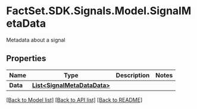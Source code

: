 # FactSet.SDK.Signals.Model.SignalMetaData
Metadata about a signal

## Properties

Name | Type | Description | Notes
------------ | ------------- | ------------- | -------------
**Data** | [**List&lt;SignalMetaDataData&gt;**](SignalMetaDataData.md) |  | 

[[Back to Model list]](../README.md#documentation-for-models) [[Back to API list]](../README.md#documentation-for-api-endpoints) [[Back to README]](../README.md)

